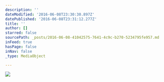 ```yaml
---
description: ''
dateModified: '2016-06-08T23:30:30.897Z'
datePublished: '2016-06-08T23:31:12.277Z'
title: ''
author: []
starred: false
sourcePath: _posts/2016-06-08-41042575-7641-4c9c-b270-5234795fe957.md
inFeed: true
hasPage: false
inNav: false
_type: MediaObject

---
```

![](https://the-grid-user-content.s3-us-west-2.amazonaws.com/65dde632-c4e9-40f6-847c-c39e797c95b5.jpg)